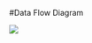 #Data Flow Diagram

![](https://cloud.githubusercontent.com/assets/15096113/11675331/95688298-9dee-11e5-84e8-2e938194c5a9.png)
